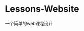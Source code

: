 # Lessons-Website
一个简单的web课程设计

[//]: # (项目在“xxxxxu98”的项目[Website]&#40;https://github.com/xxxxxu98/Website&#41;上改编而来)
